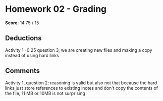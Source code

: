Homework 02 - Grading
=====================

**Score**: 14.75 / 15

Deductions
----------
Activity 1
-0.25 question 3, we are creating new files and making a copy instead of using hard links


Comments
--------
Activity 1, question 2: reasoning is valid but also not that because the hard links just store references to existing inotes and don't copy the contents of the file, 11 MB or 10MB is not surprising


